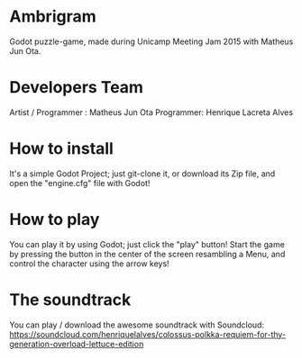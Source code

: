 # Ambrigram
Godot puzzle-game, made during Unicamp Meeting Jam 2015 with Matheus Jun Ota.

# Developers Team
Artist / Programmer : Matheus Jun Ota
Programmer: Henrique Lacreta Alves

# How to install
It's a simple Godot Project; just git-clone it, or download its Zip file, and open the "engine.cfg" file with Godot!

# How to play
You can play it by using Godot; just click the "play" button! Start the game by pressing the button in the center of the screen resambling a Menu, and control the character using the arrow keys!

# The soundtrack
You can play / download the awesome soundtrack with Soundcloud: https://soundcloud.com/henriquelalves/colossus-polkka-requiem-for-thy-generation-overload-lettuce-edition
